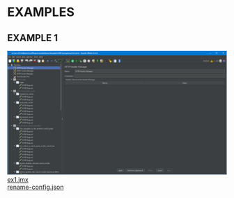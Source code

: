# EXAMPLES
## EXAMPLE 1
![ex1.png](./JMX%20Examples/ex1/ex1.png)</br>
[ex1.jmx](./JMX%20Examples/ex1/ex1.jmx)</br>
[rename-config.json](./JMX%20Examples/ex1/rename-config.json)</br>
